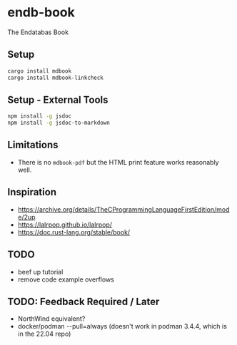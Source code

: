 # endb-book

The Endatabas Book

## Setup

```sh
cargo install mdbook
cargo install mdbook-linkcheck
```

## Setup - External Tools

```sh
npm install -g jsdoc
npm install -g jsdoc-to-markdown
```

## Limitations

* There is no `mdbook-pdf` but the HTML print feature works reasonably well.

## Inspiration

* https://archive.org/details/TheCProgrammingLanguageFirstEdition/mode/2up
* https://lalrpop.github.io/lalrpop/
* https://doc.rust-lang.org/stable/book/

## TODO

* beef up tutorial
* remove code example overflows

## TODO: Feedback Required / Later

* NorthWind equivalent?
* docker/podman --pull=always (doesn't work in podman 3.4.4, which is in the 22.04 repo)
